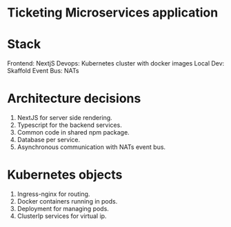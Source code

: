 # Ticketing Microservices application

# Stack

Frontend: NextjS
Devops: Kubernetes cluster with docker images
Local Dev: Skaffold
Event Bus: NATs

# Architecture decisions

1. NextJS for server side rendering.
2. Typescript for the backend services.
3. Common code in shared npm package.
4. Database per service.
5. Asynchronous communication with NATs event bus.

# Kubernetes objects

1. Ingress-nginx for routing.
2. Docker containers running in pods.
3. Deployment for managing pods.
4. ClusterIp services for virtual ip.
